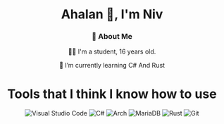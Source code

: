 <div align="center">
<h1>Ahalan 👋, I'm Niv</h1>
  
### 💫 About Me

🧑‍🎓 I'm a student, 16 years old.

🌱 I’m currently learning C# And Rust

### <h1>Tools that I think I know how to use </h1>

![Visual Studio Code](https://img.shields.io/badge/Visual%20Studio%20Code-0078d7.svg?style=for-the-badge&logo=visual-studio-code&logoColor=white)
![C#](https://img.shields.io/badge/c%23-%23239120.svg?style=for-the-badge&logo=csharp&logoColor=white)
![Arch](https://img.shields.io/badge/Arch%20Linux-1793D1?logo=arch-linux&logoColor=fff&style=for-the-badge) 
![MariaDB](https://img.shields.io/badge/MariaDB-003545?style=for-the-badge&logo=mariadb&logoColor=white)
![Rust](https://img.shields.io/badge/rust-%23000000.svg?style=for-the-badge&logo=rust&logoColor=white)
![Git](https://img.shields.io/badge/git-%23F05033.svg?style=for-the-badge&logo=git&logoColor=white)

